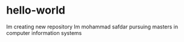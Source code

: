 # hello-world
Im creating new repository
Im mohammad safdar pursuing masters in computer information systems
